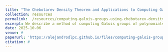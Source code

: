 ```yaml
---
title: "The Chebotarev Density Theorem and Applications to Computing Galois Groups"
collection: resources
permalink:  /resources/computing-galois-groups-using-chebotarev-density-theorem
excerpt: We describe a method of computing Galois groups of polynomials using Frobenius elements.
date: 2025-10-06
venue: #
paperurl: 'https://alejandrodlpc.github.io/files/computing-galois-groups-using-chebotarev-density-theorem.pdf'
citation: #
---
```

